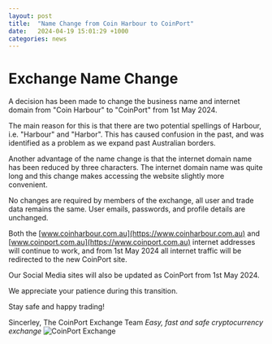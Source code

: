 ```yaml
---
layout: post
title:  "Name Change from Coin Harbour to CoinPort"
date:   2024-04-19 15:01:29 +1000
categories: news
---
```

# Exchange Name Change 

A decision has been made to change the business name and internet domain from "Coin Harbour" to "CoinPort" from 1st May 2024.

The main reason for this is that there are two potential spellings of Harbour, i.e. "Harbour" and "Harbor". This has caused confusion in the past, and was identified as a problem as we expand past Australian borders.

Another advantage of the name change is that the internet domain name has been reduced by three characters. The internet domain name was quite long and this change makes accessing the website slightly more convenient.

No changes are required by members of the exchange, all user and trade data remains the same. User emails, passwords, and profile details are unchanged.

Both the [www.coinharbour.com.au](https://www.coinharbour.com.au) and [www.coinport.com.au](https://www.coinport.com.au) internet addresses will continue to work, and from 1st May 2024 all internet traffic will be redirected to the new CoinPort site.

Our Social Media sites will also be updated as CoinPort from 1st May 2024.

We appreciate your patience during this transition.

Stay safe and happy trading!

Sincerley,
The CoinPort Exchange Team
*Easy, fast and safe cryptocurrency exchange*
![CoinPort Exchange](image/coinport.png)
